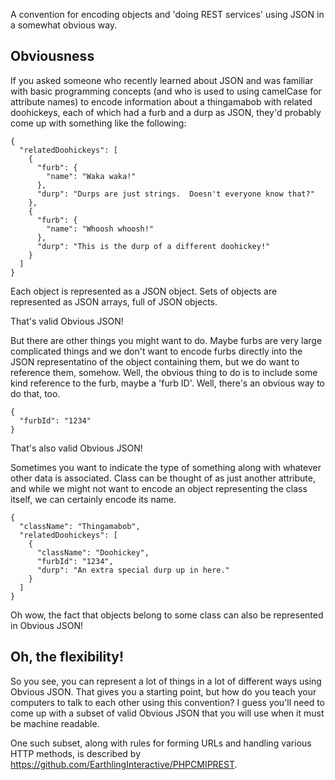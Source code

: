A convention for encoding objects and 'doing REST services' using JSON in a somewhat obvious way.

## Obviousness

If you asked someone who recently learned about JSON and was familiar
with basic programming concepts (and who is used to using camelCase
for attribute names) to encode information about a thingamabob with related
doohickeys, each of which had a furb and a durp as JSON, they'd
probably come up with something like the following:

```
{
  "relatedDoohickeys": [
    {
      "furb": {
        "name": "Waka waka!"
      },
      "durp": "Durps are just strings.  Doesn't everyone know that?"
    },
    {
      "furb": {
        "name": "Whoosh whoosh!"
      },
      "durp": "This is the durp of a different doohickey!"
    }
  ]
}
```

Each object is represented as a JSON object.  Sets of objects are
represented as JSON arrays, full of JSON objects.

That's valid Obvious JSON!

But there are other things you might want to do.  Maybe furbs are very
large complicated things and we don't want to encode furbs directly
into the JSON representatino of the object containing them, but we do
want to reference them, somehow.  Well, the obvious thing to do is to
include some kind reference to the furb, maybe a 'furb ID'.  Well,
there's an obvious way to do that, too.

```
{
  "furbId": "1234"
}
```

That's also valid Obvious JSON!

Sometimes you want to indicate the type of something along with
whatever other data is associated.  Class can be thought of as just
another attribute, and while we might not want to encode an object
representing the class itself, we can certainly encode its name.

```
{
  "className": "Thingamabob",
  "relatedDoohickeys": [
    {
      "className": "Doohickey",
      "furbId": "1234",
      "durp": "An extra special durp up in here."
    }
  ]
}
```

Oh wow, the fact that objects belong to some class can also be
represented in Obvious JSON!

## Oh, the flexibility!

So you see, you can represent a lot of things in a lot of different
ways using Obvious JSON.  That gives you a starting point, but how do
you teach your computers to talk to each other using this convention?
I guess you'll need to come up with a subset of valid Obvious JSON
that you will use when it must be machine readable.

One such subset, along with rules for forming URLs and handling
various HTTP methods, is described by
https://github.com/EarthlingInteractive/PHPCMIPREST.
